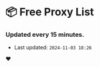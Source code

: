 # :package: Free Proxy List
### Updated every 15 minutes.

- Last updated: `2024-11-03 18:26`

:heart:
